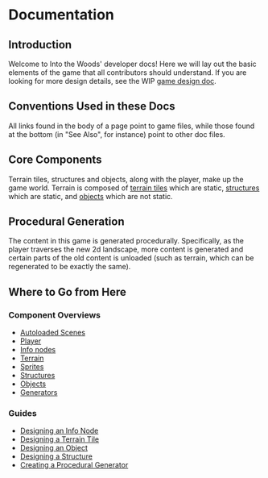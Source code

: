 # Documentation

## Introduction

Welcome to Into the Woods' developer docs! Here we will lay out the basic elements of the game that all contributors should understand. If you are looking for more design details, see the WIP [game design doc].

## Conventions Used in these Docs

All links found in the body of a page point to game files, while those found at the bottom (in "See Also", for instance) point to other doc files.

## Core Components

Terrain tiles, structures and objects, along with the player, make up the game world. Terrain is composed of [terrain tiles][terrain] which are static, [structures] which are static, and [objects] which are not static.

## Procedural Generation

The content in this game is generated procedurally. Specifically, as the player traverses the new 2d landscape, more content is generated and certain parts of the old content is unloaded (such as terrain, which can be regenerated to be exactly the same).

## Where to Go from Here

### Component Overviews

- [Autoloaded Scenes]
- [Player]
- [Info nodes]
- [Terrain]
- [Sprites]
- [Structures]
- [Objects]
- [Generators]

### Guides

- [Designing an Info Node]
- [Designing a Terrain Tile]
- [Designing an Object]
- [Designing a Structure]
- [Creating a Procedural Generator]

[game design doc]: /DESIGN.md

[autoloaded scenes]: overview/autoloads.md
[player]: overview/player
[info nodes]: overview/info
[terrain]: overview/terrain
[sprites]: overview/sprite
[structures]: overview/structure
[objects]: overview/object
[generators]: overview/generator

[designing an info node]: guides/create-info.md
[designing a terrain tile]: guides/design-terrain-tile.md
[designing an object]: guides/design-object.md
[designing a structure]: guides/design-structure.md
[creating a procedural generator]: guides/create-generator.md
